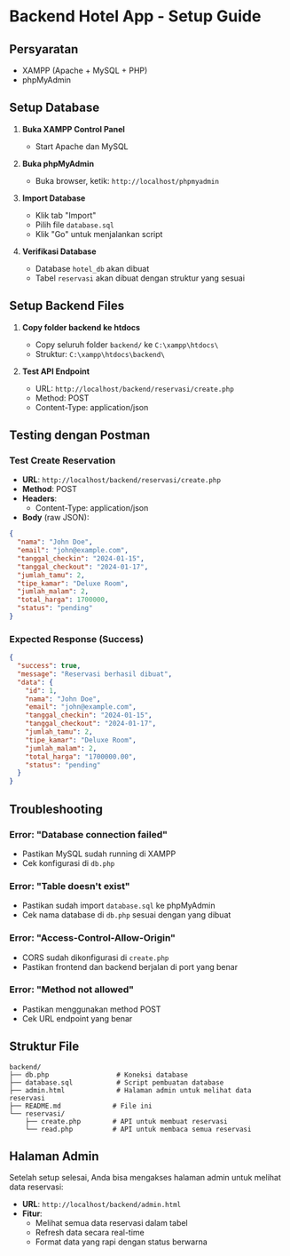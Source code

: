 # Backend Hotel App - Setup Guide

## Persyaratan
- XAMPP (Apache + MySQL + PHP)
- phpMyAdmin

## Setup Database

1. **Buka XAMPP Control Panel**
   - Start Apache dan MySQL

2. **Buka phpMyAdmin**
   - Buka browser, ketik: `http://localhost/phpmyadmin`

3. **Import Database**
   - Klik tab "Import"
   - Pilih file `database.sql`
   - Klik "Go" untuk menjalankan script

4. **Verifikasi Database**
   - Database `hotel_db` akan dibuat
   - Tabel `reservasi` akan dibuat dengan struktur yang sesuai

## Setup Backend Files

1. **Copy folder backend ke htdocs**
   - Copy seluruh folder `backend/` ke `C:\xampp\htdocs\`
   - Struktur: `C:\xampp\htdocs\backend\`

2. **Test API Endpoint**
   - URL: `http://localhost/backend/reservasi/create.php`
   - Method: POST
   - Content-Type: application/json

## Testing dengan Postman

### Test Create Reservation
- **URL**: `http://localhost/backend/reservasi/create.php`
- **Method**: POST
- **Headers**: 
  - Content-Type: application/json
- **Body** (raw JSON):
```json
{
  "nama": "John Doe",
  "email": "john@example.com",
  "tanggal_checkin": "2024-01-15",
  "tanggal_checkout": "2024-01-17",
  "jumlah_tamu": 2,
  "tipe_kamar": "Deluxe Room",
  "jumlah_malam": 2,
  "total_harga": 1700000,
  "status": "pending"
}
```

### Expected Response (Success)
```json
{
  "success": true,
  "message": "Reservasi berhasil dibuat",
  "data": {
    "id": 1,
    "nama": "John Doe",
    "email": "john@example.com",
    "tanggal_checkin": "2024-01-15",
    "tanggal_checkout": "2024-01-17",
    "jumlah_tamu": 2,
    "tipe_kamar": "Deluxe Room",
    "jumlah_malam": 2,
    "total_harga": "1700000.00",
    "status": "pending"
  }
}
```

## Troubleshooting

### Error: "Database connection failed"
- Pastikan MySQL sudah running di XAMPP
- Cek konfigurasi di `db.php`

### Error: "Table doesn't exist"
- Pastikan sudah import `database.sql` ke phpMyAdmin
- Cek nama database di `db.php` sesuai dengan yang dibuat

### Error: "Access-Control-Allow-Origin"
- CORS sudah dikonfigurasi di `create.php`
- Pastikan frontend dan backend berjalan di port yang benar

### Error: "Method not allowed"
- Pastikan menggunakan method POST
- Cek URL endpoint yang benar

## Struktur File
```
backend/
├── db.php                 # Koneksi database
├── database.sql           # Script pembuatan database
├── admin.html             # Halaman admin untuk melihat data reservasi
├── README.md             # File ini
└── reservasi/
    ├── create.php        # API untuk membuat reservasi
    └── read.php          # API untuk membaca semua reservasi
```

## Halaman Admin

Setelah setup selesai, Anda bisa mengakses halaman admin untuk melihat data reservasi:

- **URL**: `http://localhost/backend/admin.html`
- **Fitur**: 
  - Melihat semua data reservasi dalam tabel
  - Refresh data secara real-time
  - Format data yang rapi dengan status berwarna 
